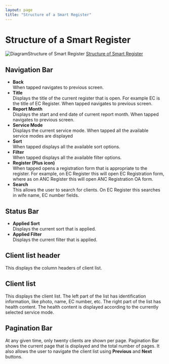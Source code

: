 ```yaml
---
layout: page
title: "Structure of a Smart Register"
---
```


# Structure of a Smart Register

![][smart_register_structure_diagram]
[Structure of Smart Register][1]

## Navigation Bar

* **Back**  
  When tapped navigates to previous screen.  
* **Title**  
  Displays the title of the current register that is open. For example EC is the title of EC Register. When tapped navigates to previous screen.  
* **Report Month**  
  Displays the start and end date of current report month. When tapped navigates to previous screen.  
* **Service Mode**  
  Displays the current service mode. When tapped all the available service modes are displayed
* **Sort**  
  When tapped displays all the available sort options.  
* **Filter**  
  When tapped displays all the available filter options.  
* **Register (Plus icon)**  
  When tapped opens a registration form that is appropriate to the register. For example, on EC Register this will open EC Registration form, where as on ANC Register this will open ANC Registration OA form.  
* **Search**  
  This allows the user to search for clients. On EC Register this searches in wife name, EC number fields.      

## Status Bar

* **Applied Sort**  
  Displays the current sort that is applied.  
* **Applied Filter**  
  Displays the current filter that is applied.    

## Client list header

This displays the column headers of client list.

## Client list

This displays the client list. The left part of the list has identification information, like photo, name, EC number, etc. The right part of the list has health content. The health content is displayed according to the currently selected service mode.   

## Pagination Bar

At any given time, only twenty clients are shown per page. Pagination Bar shows the current page that is displayed and the total number of pages. It also allows the user to navigate the client list using **Previous** and **Next** buttons.  


[1]: {{root_url}}/images/custom/dristhi_app/smart_register_structure.png
[smart_register_structure_diagram]: {{root_url}}/images/custom/dristhi_app/smart_register_structure.png "DiagramStructure of Smart Register"